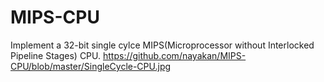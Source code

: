 # MIPS-CPU

Implement a 32-bit single cylce MIPS(Microprocessor without Interlocked Pipeline Stages) CPU.
https://github.com/nayakan/MIPS-CPU/blob/master/SingleCycle-CPU.jpg
